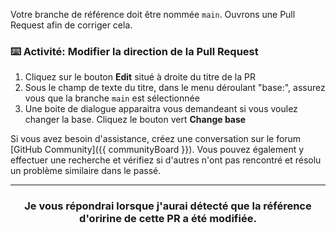 Votre branche de référence doit être nommée `main`. Ouvrons une Pull Request afin de corriger cela.

### :keyboard: Activité: Modifier la direction de la Pull Request

1. Cliquez sur le bouton **Edit** situé à droite du titre de la PR
1. Sous le champ de texte du titre, dans le menu déroulant "base:", assurez vous que la branche `main` est sélectionnée
1. Une boite de dialogue apparaitra vous demandeant si vous voulez changer la base. Cliquez le bouton vert **Change base**

Si vous avez besoin d'assistance, créez une conversation sur le forum [GitHub Community]({{ communityBoard }}). Vous pouvez également y effectuer une recherche et vérifiez si d'autres n'ont pas rencontré et résolu un problème similaire dans le passé. 

<hr>
<h3 align="center">Je vous répondrai lorsque j'aurai détecté que la référence d'oririne de cette PR a été modifiée.</h3>
